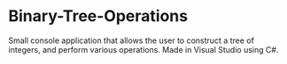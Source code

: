 # Binary-Tree-Operations
Small console application that allows the user to construct a tree of integers, and perform various operations.
Made in Visual Studio using C#.
